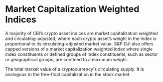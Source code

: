 # Market Capitalization Weighted Indices

A majority of CBI’s crypto asset indices are market capitalization weighted and circulating-adjusted, where each crypto asset’s weight in the index is proportional to its circulating-adjusted market value. S\&P DJI also offers capped versions of a market capitalization weighted index where single index constituents or defined groups of index constituents, such as sector or geographical groups, are confined to a maximum weight.



The total market value of a cryptocurrency's circulating supply. It is analogous to the free-float capitalization in the stock market.
